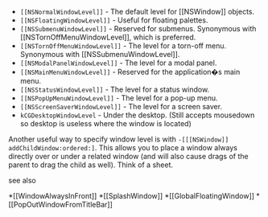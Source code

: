 
* <code>[[NSNormalWindowLevel]]</code> - The default level for [[NSWindow]] objects.
* <code>[[NSFloatingWindowLevel]]</code> - Useful for floating palettes.
* <code>[[NSSubmenuWindowLevel]]</code> - Reserved for submenus. Synonymous with [[NSTornOffMenuWindowLevel]], which is preferred.
* <code>[[NSTornOffMenuWindowLevel]]</code> - The level for a torn-off menu. Synonymous with [[NSSubmenuWindowLevel]].
* <code>[[NSModalPanelWindowLevel]]</code> - The level for a modal panel.
* <code>[[NSMainMenuWindowLevel]]</code> - Reserved for the application�s main menu.
* <code>[[NSStatusWindowLevel]]</code> - The level for a status window.
* <code>[[NSPopUpMenuWindowLevel]]</code> - The level for a pop-up menu.
* <code>[[NSScreenSaverWindowLevel]]</code> - The level for a screen saver.
* <code>kCGDesktopWindowLevel</code> - Under the desktop. (Still accepts mousedown so desktop is useless where the window is located)


Another useful way to specify window level is with <code>-[[[NSWindow]] addChildWindow:ordered:]</code>.  This allows you to place a window always directly over or under a related window (and will also cause drags of the parent to drag the child as well).  Think of a sheet.

see also

*[[WindowAlwaysInFront]]
*[[SplashWindow]]
*[[GlobalFloatingWindow]]
*[[PopOutWindowFromTitleBar]]